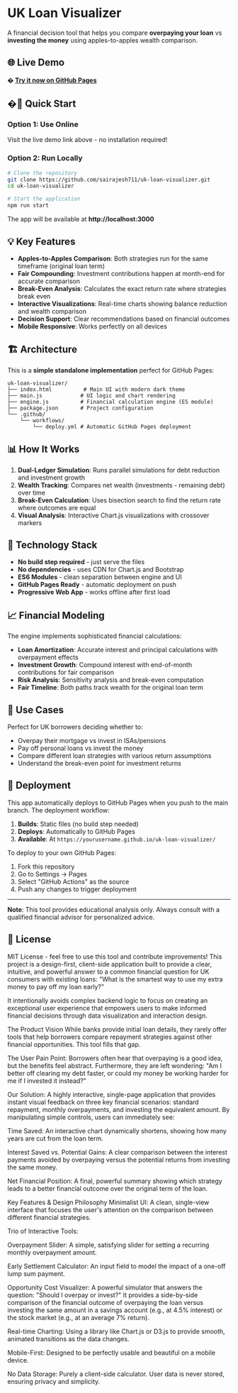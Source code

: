 # UK Loan Visualizer

A financial decision tool that helps you compare **overpaying your loan** vs **investing the money** using apples-to-apples wealth comparison.

## 🌐 Live Demo

**� [Try it now on GitHub Pages](https://sairajesh711.github.io/uk-loan-visualizer/)**

## �🚀 Quick Start

### Option 1: Use Online
Visit the live demo link above - no installation required!

### Option 2: Run Locally
```bash
# Clone the repository
git clone https://github.com/sairajesh711/uk-loan-visualizer.git
cd uk-loan-visualizer

# Start the application
npm run start
```

The app will be available at **http://localhost:3000**

## 💡 Key Features

- **Apples-to-Apples Comparison**: Both strategies run for the same timeframe (original loan term)
- **Fair Compounding**: Investment contributions happen at month-end for accurate comparison
- **Break-Even Analysis**: Calculates the exact return rate where strategies break even
- **Interactive Visualizations**: Real-time charts showing balance reduction and wealth comparison
- **Decision Support**: Clear recommendations based on financial outcomes
- **Mobile Responsive**: Works perfectly on all devices

## 🏗️ Architecture

This is a **simple standalone implementation** perfect for GitHub Pages:

```
uk-loan-visualizer/
├── index.html          # Main UI with modern dark theme
├── main.js            # UI logic and chart rendering
├── engine.js          # Financial calculation engine (ES module)
├── package.json       # Project configuration
└── .github/
    └── workflows/
        └── deploy.yml # Automatic GitHub Pages deployment
```

## 📊 How It Works

1. **Dual-Ledger Simulation**: Runs parallel simulations for debt reduction and investment growth
2. **Wealth Tracking**: Compares net wealth (investments - remaining debt) over time
3. **Break-Even Calculation**: Uses bisection search to find the return rate where outcomes are equal
4. **Visual Analysis**: Interactive Chart.js visualizations with crossover markers

## 🔧 Technology Stack

- **No build step required** - just serve the files
- **No dependencies** - uses CDN for Chart.js and Bootstrap
- **ES6 Modules** - clean separation between engine and UI
- **GitHub Pages Ready** - automatic deployment on push
- **Progressive Web App** - works offline after first load

## 📈 Financial Modeling

The engine implements sophisticated financial calculations:

- **Loan Amortization**: Accurate interest and principal calculations with overpayment effects
- **Investment Growth**: Compound interest with end-of-month contributions for fair comparison
- **Risk Analysis**: Sensitivity analysis and break-even computation
- **Fair Timeline**: Both paths track wealth for the original loan term

## 🎯 Use Cases

Perfect for UK borrowers deciding whether to:
- Overpay their mortgage vs invest in ISAs/pensions
- Pay off personal loans vs invest the money
- Compare different loan strategies with various return assumptions
- Understand the break-even point for investment returns

## 🚀 Deployment

This app automatically deploys to GitHub Pages when you push to the main branch. The deployment workflow:

1. **Builds**: Static files (no build step needed)
2. **Deploys**: Automatically to GitHub Pages
3. **Available**: At `https://yourusername.github.io/uk-loan-visualizer/`

To deploy to your own GitHub Pages:

1. Fork this repository
2. Go to Settings → Pages
3. Select "GitHub Actions" as the source
4. Push any changes to trigger deployment

---

**Note**: This tool provides educational analysis only. Always consult with a qualified financial advisor for personalized advice.

## 📄 License

MIT License - feel free to use this tool and contribute improvements!
This project is a design-first, client-side application built to provide a clear, intuitive, and powerful answer to a common financial question for UK consumers with existing loans: "What is the smartest way to use my extra money to pay off my loan early?"

It intentionally avoids complex backend logic to focus on creating an exceptional user experience that empowers users to make informed financial decisions through data visualization and interaction design.

The Product Vision
While banks provide initial loan details, they rarely offer tools that help borrowers compare repayment strategies against other financial opportunities. This tool fills that gap.

The User Pain Point: Borrowers often hear that overpaying is a good idea, but the benefits feel abstract. Furthermore, they are left wondering: "Am I better off clearing my debt faster, or could my money be working harder for me if I invested it instead?"

Our Solution: A highly interactive, single-page application that provides instant visual feedback on three key financial scenarios: standard repayment, monthly overpayments, and investing the equivalent amount. By manipulating simple controls, users can immediately see:

Time Saved: An interactive chart dynamically shortens, showing how many years are cut from the loan term.

Interest Saved vs. Potential Gains: A clear comparison between the interest payments avoided by overpaying versus the potential returns from investing the same money.

Net Financial Position: A final, powerful summary showing which strategy leads to a better financial outcome over the original term of the loan.

Key Features & Design Philosophy
Minimalist UI: A clean, single-view interface that focuses the user's attention on the comparison between different financial strategies.

Trio of Interactive Tools:

Overpayment Slider: A simple, satisfying slider for setting a recurring monthly overpayment amount.

Early Settlement Calculator: An input field to model the impact of a one-off lump sum payment.

Opportunity Cost Visualizer: A powerful simulator that answers the question: "Should I overpay or invest?" It provides a side-by-side comparison of the financial outcome of overpaying the loan versus investing the same amount in a savings account (e.g., at 4.5% interest) or the stock market (e.g., at an average 7% return).

Real-time Charting: Using a library like Chart.js or D3.js to provide smooth, animated transitions as the data changes.

Mobile-First: Designed to be perfectly usable and beautiful on a mobile device.

No Data Storage: Purely a client-side calculator. User data is never stored, ensuring privacy and simplicity.

